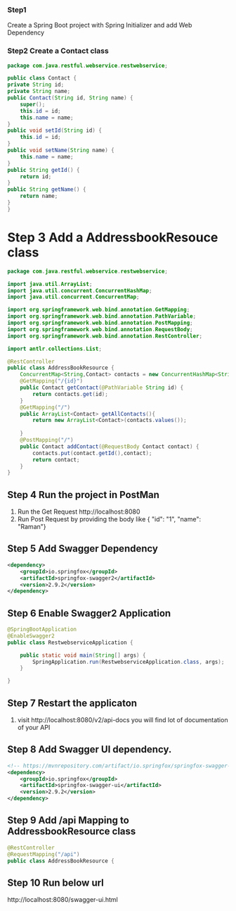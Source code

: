 

### Step1 
Create a Spring Boot project with Spring Initializer and add Web Dependency
### Step2 Create a Contact class
```java
package com.java.restful.webservice.restwebservice;

public class Contact {
private String id;
private String name;
public Contact(String id, String name) {
	super();
	this.id = id;
	this.name = name;
}
public void setId(String id) {
	this.id = id;
}
public void setName(String name) {
	this.name = name;
}
public String getId() {
	return id;
}
public String getName() {
	return name;
}
}

```

# Step 3 Add a AddressbookResouce class
```java
package com.java.restful.webservice.restwebservice;

import java.util.ArrayList;
import java.util.concurrent.ConcurrentHashMap;
import java.util.concurrent.ConcurrentMap;

import org.springframework.web.bind.annotation.GetMapping;
import org.springframework.web.bind.annotation.PathVariable;
import org.springframework.web.bind.annotation.PostMapping;
import org.springframework.web.bind.annotation.RequestBody;
import org.springframework.web.bind.annotation.RestController;

import antlr.collections.List;

@RestController
public class AddressBookResource {
	ConcurrentMap<String,Contact> contacts = new ConcurrentHashMap<String, Contact>() ;
    @GetMapping("/{id}")
	public Contact getContact(@PathVariable String id) {
		return contacts.get(id);
	}
    @GetMapping("/")
	public ArrayList<Contact> getAllContacts(){
    	return new ArrayList<Contact>(contacts.values());
		
	}
    @PostMapping("/")
	public Contact addContact(@RequestBody Contact contact) {
		contacts.put(contact.getId(),contact);
		return contact;
	}
}

```
## Step 4 Run the project in PostMan
1. Run the Get Request http://localhost:8080
2. Run Post Request by providing the body like { "id": "1", "name": "Raman"}

## Step 5 Add Swagger Dependency

```xml
<dependency>
    <groupId>io.springfox</groupId>
    <artifactId>springfox-swagger2</artifactId>
    <version>2.9.2</version>
</dependency>
```

## Step 6 Enable Swagger2 Application

```java
@SpringBootApplication
@EnableSwagger2
public class RestwebserviceApplication {

	public static void main(String[] args) {
		SpringApplication.run(RestwebserviceApplication.class, args);
	}

}

```

## Step 7 Restart the applicaton
1. visit http://localhost:8080/v2/api-docs you will find lot of documentation of your API

## Step 8 Add Swagger UI dependency.

```xml
<!-- https://mvnrepository.com/artifact/io.springfox/springfox-swagger-ui -->
<dependency>
    <groupId>io.springfox</groupId>
    <artifactId>springfox-swagger-ui</artifactId>
    <version>2.9.2</version>
</dependency>
```

## Step 9 Add /api Mapping to AddressbookResource class

```java
@RestController
@RequestMapping("/api")
public class AddressBookResource {

```

## Step 10 Run below url
http://localhost:8080/swagger-ui.html
